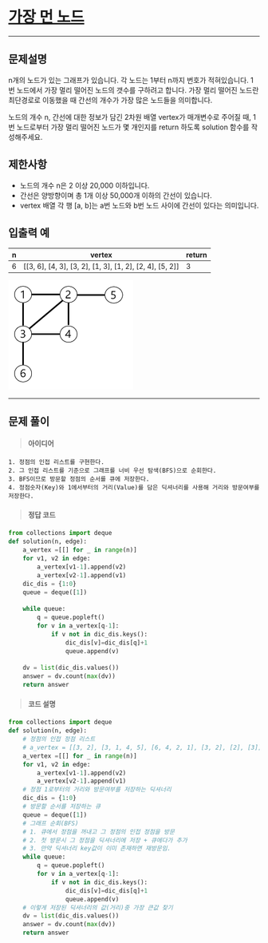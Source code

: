
<h1><strong ><a href="https://programmers.co.kr/learn/courses/30/lessons/49189" style="font-size:30px;">가장 먼 노드</a></strong></h1>
<hr>

## 문제설명
n개의 노드가 있는 그래프가 있습니다. 각 노드는 1부터 n까지 번호가 적혀있습니다. 1번 노드에서 가장 멀리 떨어진 노드의 갯수를 구하려고 합니다. 가장 멀리 떨어진 노드란 최단경로로 이동했을 때 간선의 개수가 가장 많은 노드들을 의미합니다.   

노드의 개수 n, 간선에 대한 정보가 담긴 2차원 배열 vertex가 매개변수로 주어질 때, 1번 노드로부터 가장 멀리 떨어진 노드가 몇 개인지를 return 하도록 solution 함수를 작성해주세요.

## 제한사항  
- 노드의 개수 n은 2 이상 20,000 이하입니다.
- 간선은 양방향이며 총 1개 이상 50,000개 이하의 간선이 있습니다.
- vertex 배열 각 행 [a, b]는 a번 노드와 b번 노드 사이에 간선이 있다는 의미입니다.

## 입출력 예
|n|vertex|return|
|---|---|---|
|6|[[3, 6], [4, 3], [3, 2], [1, 3], [1, 2], [2, 4], [5, 2]]|3|
<img src="Reference_img/가장먼노드1.png" width='250' height='220'>
<hr>

## 문제 풀이

> #### 아이디어
```
1. 정점의 인접 리스트를 구현한다.
2. 그 인접 리스트를 기준으로 그래프를 너비 우선 탐색(BFS)으로 순회한다.
3. BFS이므로 방문할 정점의 순서를 큐에 저장한다.
4. 정점숫자(Key)와 1에서부터의 거리(Value)를 담은 딕셔너리를 사용해 거리와 방문여부를 저장한다.
```

> #### 정답 코드
```python
from collections import deque
def solution(n, edge):
    a_vertex =[[] for _ in range(n)]
    for v1, v2 in edge:
        a_vertex[v1-1].append(v2)
        a_vertex[v2-1].append(v1)
    dic_dis = {1:0}
    queue = deque([1])

    while queue:
        q = queue.popleft()
        for v in a_vertex[q-1]:
            if v not in dic_dis.keys():
                dic_dis[v]=dic_dis[q]+1
                queue.append(v)

    dv = list(dic_dis.values())
    answer = dv.count(max(dv))
    return answer
```

> #### 코드 설명
```python
from collections import deque
def solution(n, edge):
    # 정점의 인접 정점 리스트
    # a_vertex = [[3, 2], [3, 1, 4, 5], [6, 4, 2, 1], [3, 2], [2], [3]]
    a_vertex =[[] for _ in range(n)]
    for v1, v2 in edge:
        a_vertex[v1-1].append(v2)
        a_vertex[v2-1].append(v1)
    # 정점 1로부터의 거리와 방문여부를 저장하는 딕셔너리
    dic_dis = {1:0}
    # 방문할 순서를 저장하는 큐
    queue = deque([1])
    # 그래프 순회(BFS)
    # 1. 큐에서 정점을 꺼내고 그 정점의 인접 정점을 방문
    # 2. 첫 방문시 그 정점을 딕셔너리에 저장 + 큐에다가 추가
    # 3. 만약 딕셔너리 key값이 이미 존재하면 재방문임.
    while queue:
        q = queue.popleft()
        for v in a_vertex[q-1]:
            if v not in dic_dis.keys():
                dic_dis[v]=dic_dis[q]+1
                queue.append(v)
    # 이렇게 저장된 딕셔너리의 값(거리)중 가장 큰값 찾기
    dv = list(dic_dis.values())
    answer = dv.count(max(dv))
    return answer
```
